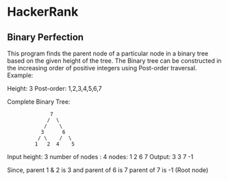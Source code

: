 # HackerRank

## Binary Perfection
 This program finds the parent node of a particular node in a binary tree based on the given height of the tree. The Binary tree can be constructed in the increasing order of positive integers using Post-order traversal. 
 Example:
 
 Height: 3 
 Post-order: 1,2,3,4,5,6,7
 
 Complete Binary Tree:
 ```
               7
              /  \    
             /    \     
            3      6  
           / \    /  \     
          1   2  4    5
```
Input
height: 3
number of nodes : 4
nodes: 1 2 6 7
Output: 3 3 7 -1

Since, parent 1 & 2 is 3 
and    parent of 6 is 7
       parent of 7 is -1 (Root node)
